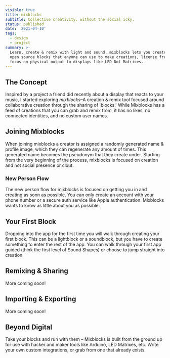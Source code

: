 ```yaml
---
visible: true
title: mixblocks
subtitle: Collective creativity, without the social icky.
status: published
date: '2021-04-10'
tags:
  - design
  - project
summary: >-
  Learn, create & remix with light and sound. mixblocks lets you create small,
  open source blocks that anyone can use to make creations, license free–with a
  focus on physical output to displays like LED Dot Matrices.
---
```

## The Concept

Inspired by a project a friend did recently about a display that reacts to your music, I started exploring *mixblocks*–A creation & remix tool focused around collaborative creation through the sharing of 'blocks.' While Mixblocks has a feed of creations that you can grab and remix from, it has no likes, no connected identities, and no custom user names. 

## Joining Mixblocks

When joining mixblocks a creator is assigned a randomly generated name & profile image, which they can regenerate any amount of times. This generated name becomes the pseudonym that they create under. Starting from the very beginning of the process, mixblocks is focused on creation and not social presence or clout.

### New Person Flow
The new person flow for mixblocks is focused on getting you in and creating as soon as possible. You can only create an account with your phone number or a secure auth service like Apple authentication. Mixblocks wants to know as little about you as possible.

## Your First Block
Dropping into the app for the first time you will walk through creating your first block. This can be a lightblock or a soundblock, but you have to create something to enter the rest of the app. You can walk through your first app guided (think the first level of Sound Shapes) or choose to jump straight into creation.

## Remixing & Sharing
More coming soon!

## Importing & Exporting
More coming soon!

## Beyond Digital
Take your blocks and run with them – Mixblocks is built from the ground up for use with hacker and maker tools like Arduino, LED Matrixes, etc. Write your own custom integrations, or grab from one that already exists.